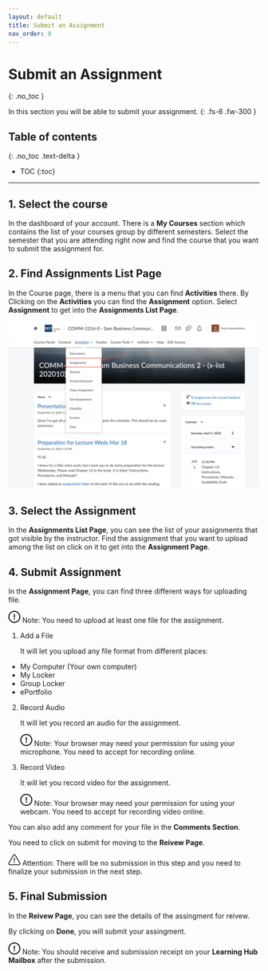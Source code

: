 ```yaml
---
layout: default
title: Submit an Assignment
nav_order: 9
---
```


# Submit an Assignment
{: .no_toc }


In this section you will be able to submit your assignment.
{: .fs-6 .fw-300 }

## Table of contents
{: .no_toc .text-delta }

* TOC
{:toc}

---

## 1. Select the course

In the dashboard of your account. There is a **My Courses** section which contains the list of your courses group by different semesters.
Select the semester that you are attending right now and find the course that you want to submit the assignment for.

## 2. Find Assignments List Page

In the Course page, there is a menu that you can find **Activities** there. By Clicking on the **Activities** you can find the **Assignment** option. 
Select **Assignment** to get into the **Assignments List Page**.

  ![Find Assignments](https://github.com/AlirezaKakan/User-Documentation-Instructions/blob/gh-pages/assets/images/Assignments.png?raw=true "Find Assignments")

## 3. Select the Assignment

In the **Assignments List Page**, you can see the list of your assignments that got visible by the instructor. Find the assignment that you want to upload among the list on click on it to get into the **Assignment Page**.

## 4. Submit Assignment

In the **Assignment Page**, you can find three different ways for uploading file. 

![Permission Need][Note]
Note: You need to upload at least one file for the assignment.


1. Add a File

   It will let you upload any file format from different places:
   
  * My Computer (Your own computer)
  * My Locker
  * Group Locker
  * ePortfolio

2. Record Audio

   It will let you record an audio for the assignment. 

   ![Permission Need][Note]
   Note: Your browser may need your permission for using your microphone. You need to accept for recording online.


3. Record Video

   It will let you record video for the assignment.

   ![Permission Need][Note]
   Note: Your browser may need your permission for using your webcam. You need to accept for recording video online.


You can also add any comment for your file in the **Comments Section**.

You need to click on submit for moving to the **Reivew Page**.

![Attention][Alert]
Attention: There will be no submission in this step and you need to finalize your submission in the next step.

## 5. Final Submission

In the **Reivew Page**, you can see the details of the assingment for reivew. 

By clicking on **Done**, you will submit your assingment.

![Permission Need][Note]
Note: You should receive and submission receipt on your **Learning Hub Mailbox** after the submission.

[Note]: https://github.com/AlirezaKakan/User-Documentation-Instructions/blob/gh-pages/assets/images/warning-24.png?raw=true "Note"

[Alert]: https://github.com/AlirezaKakan/User-Documentation-Instructions/blob/gh-pages/assets/images/alert.png?raw=true "Alert"
  
